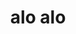 ---
title: alo alo
nome: ortiz
texto1: Pioneiro no uso da Teoria de Elementos Finitos (FESA/CAE)<br>na
            Indústria automobilística nacional (Ford/1981), foi sócio<br> fundador da primeira empresa brasileira
            especializada na<br> consultoria em análises estruturais através do uso de <br>Elementos Finitos chamada ENGEWARE
            (1986).<br><br>
            Participou de inúmeros projetos como responsável pela<br> análise estrutural no mercado brasileiro.
texto2: Participação direta em projetação, cálculo estrutural<br> e testes de validação<br> em diversos trabalhos completos
            do tipo<br> "Turn Key", como por exemplo a carreta Translor/ Autoporte<br> para o transporte de veículos "0km".
texto3: Importante participação no projeto em cálculo<br> estrutural, validação da forma em túnel de vento e<br> projeto
            ferramental do veículo F3 CLR, um monoposto<br> 100% brasileiro que contou com a parceria das<br> empresas Embraer e
            Petrobrás.
texto4: Projetos com foco em competição exigem um desempenho<br> além do padrão da Indústria, sem abrir mão da
            segurança.<br> Por isso, o Cálculo Estrutural da L200 EVO é um símbolo<br> dentro das grandes conquistas como o
            Rally dos Sertões.
texto5: Durante toda a sua vida profissional trabalhou no<br> desenvolvimento de inúmeros componentes veículares.<br> Dentro
            desse grande leque, o componente em que se tornou<br> referência foi o projeto de rodas onde atuou por mais de
            20<br> anos em importantes fabricantes como Fumagali, FPS do<br> Brasil e Scorro rodas esportivas.
texto6: O veículo nacional Stark da TAC Motors contou com a <br>participação atuante de Wellington Ortiz no projeto
            (CAD) e<br> certificação estrutural (CAE) do Chassi e dos principais<br> componentes de suspensão e trasmissão.
texto7: Engenheiro mecânico automobilístico com 42 anos de vivência no <br>desenvolvimento de produtos no campo da
            mobilidade, Wellington Ortinz<br> tem no seu histórico de clientes - General Motors, Ford, VW Caminhões e<br>
            Automóveis Fiat, Mercendez-Benz, Renault, Mitsubishi, Suzuki<br> e Caoa-Chery.
            Pioneiro no uso da Teoria dos Elementos Finitos (FESA/ CAE) na indústria<br> automobilística nacional (Ford/
            1981).<br>
            Participou do desenvolvimento de veículos elétricos em iniciativas<br> provadas no Brasil e na Alemanha.<br>
            Em Rockingham (ENG), recebeu no prêmio "Engineering Greenpower<br> International Award" pela coordenação do
            melhor projeto de 2017 em<br> veículo elétrico competitivo.
texto8: Telefone (34)9.8405-1234<br>
            E-mail w.ortiz@ortizconsult.com.br<br>
            Skype wellington.ortiz57<br>
            zap, linkedin, email<br>
---